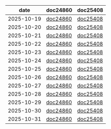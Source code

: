 
| date | doc24860 |doc25408|
|---|---|---|
|2025-10-19|[doc24860](https://web.enoria.app/tools/documentspdf/?m=666599,684676,623120,667054&cel=6970,6990,6970,6990&ac=87737&titredoc=&doc=24860&orientation=landscape&preview=pdf&format=a4)|[doc25408](https://web.enoria.app/tools/documentspdf/?m=666599,684676,623120,667054&cel=6970,6990,6970,6990&ac=87737&titredoc=&doc=25408&orientation=portrait&preview=html&format=a4)|
|2025-10-20|[doc24860](https://web.enoria.app/tools/documentspdf/?m=667094,639274&cel=&ac=&titredoc=&doc=24860&orientation=landscape&preview=pdf&format=a4)|[doc25408](https://web.enoria.app/tools/documentspdf/?m=667094,639274&cel=&ac=&titredoc=&doc=25408&orientation=landscape&preview=html&format=a4)|
|2025-10-21|[doc24860](https://web.enoria.app/tools/documentspdf/?m=667094,639274&cel=&ac=&titredoc=&doc=24860&orientation=landscape&preview=pdf&format=a4)|[doc25408]()|
|2025-10-22|[doc24860](https://web.enoria.app/tools/documentspdf/?m=667076,667111&cel=&ac=&titredoc=&doc=24860&orientation=landscape&preview=pdf&format=a4)|[doc25408]()|
|2025-10-23|[doc24860](https://web.enoria.app/tools/documentspdf/?m=667123,666857&cel=&ac=&titredoc=&doc=24860&orientation=landscape&preview=pdf&format=a4)|[doc25408]()|
|2025-10-24|[doc24860](https://web.enoria.app/tools/documentspdf/?m=667138&cel=&ac=&titredoc=&doc=24860&orientation=landscape&preview=pdf&format=a4)|[doc25408]()|
|2025-10-25|[doc24860](https://web.enoria.app/tools/documentspdf/?m=739099,684681&cel=5792,6990&ac=93280&titredoc=&doc=24860&orientation=landscape&preview=pdf&format=a4)|[doc25408]()|
|2025-10-26|[doc24860](https://web.enoria.app/tools/documentspdf/?m=643929,623121,684694,667055&cel=6990,5792,6970,5792&ac=87738&titredoc=&doc=24860&orientation=landscape&preview=pdf&format=a4)|[doc25408]()|
|2025-10-27|[doc24860]()|[doc25408]()|
|2025-10-28|[doc24860]()|[doc25408]()|
|2025-10-29|[doc24860]()|[doc25408]()|
|2025-10-30|[doc24860]()|[doc25408]()|
|2025-10-31|[doc24860]()|[doc25408]()|

